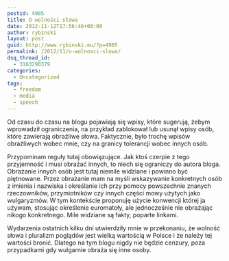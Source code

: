 ```yaml
---
postid: 4985
title: O wolności słowa
date: 2012-11-12T17:56:46+00:00
author: rybinski
layout: post
guid: http://www.rybinski.eu/?p=4985
permalink: /2012/11/o-wolnosci-slowa/
dsq_thread_id:
  - 3163290379
categories:
  - Uncategorized
tags:
  - freedom
  - media
  - speech
---
```

Od czasu do czasu na blogu pojawiają się wpisy, które sugerują, żebym wprowadził ograniczenia, na przykład zablokował lub usunął wpisy osób, które zawierają obraźliwe słowa. Faktycznie, było trochę wpisów obraźliwych wobec mnie, czy na granicy tolerancji wobec innych osób.

Przypominam reguły tutaj obowiązujące. Jak ktoś czerpie z tego przyjemność i musi obrażać innych, to niech się ograniczy do autora bloga. Obrażanie innych osób jest tutaj niemile widziane i powinno być piętnowane. Przez obrażanie mam na myśli wskazywanie konkretnych osób z imienia i nazwiska i określanie ich przy pomocy powszechnie znanych rzeczowników, przymiotników czy innych części mowy użytych jako wulgaryzmów. W tym kontekście proponuję użycie konwencji której ja używam, stosując określenie euromatoły, ale jednocześnie nie obrażając nikogo konkretnego. Mile widziane są fakty, poparte linkami.

Wydarzenia ostatnich kilku dni utwierdziły mnie w przekonaniu, że wolność słowa i pluralizm poglądów jest wielką wartością w Polsce i że należy tej wartości bronić. Dlatego na tym blogu nigdy nie będzie cenzury, poza przypadkami gdy wulgarnie obraża się inne osoby.
